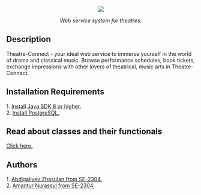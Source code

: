 <p align = "center"><img src = "documents/images/Theatre‒Connect.png"></p>
<p align = "center"><em>Web service system for theatres.</em></p>
<h2>Description</h2>
Theatre-Connect - your ideal web service to immerse yourself in the world of drama and classical music. Browse performance schedules, book tickets, exchange impressions with other lovers of theatrical, music arts in Theatre-Connect.
<h2>Installation Requirements</h2>
<p>
1. <a href = "https://www.java.com/en/download/">Install Java SDK 8 or higher.</a> <br/>
2. <a href = "https://www.postgresql.org/download/">Install PostgreSQL.</a>
</p>
<h2>Read about classes and their functionals</h2>
<a href = "documents/Class desctiptions.md">Click here.</a>
<h2>Authors</h2>
<p>
1. <a href = "https://github.com/zhsln">Abdigaliyev Zhasulan from SE-2304.</a> <br/>
2. <a href = "https://github.com/nurikesh">Amantur Nurassyl from SE-2304.</a>
</p>

